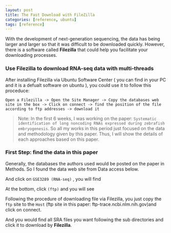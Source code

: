 ```yaml
---
layout: post
title: The Fast Download with FileZilla
categories: [reference, ubuntu]
tags: [reference]
---
```


With the development of next-generation sequencing, the data has being larger and larger so that it was difficult to be downloaded quickly. However, there is a software called **Filezilla** that could help you facilitate your downloading processes. 

### Use Filezilla to download RNA-seq data with multi-threads
After installing Filezilla via Ubuntu Software Center ( you can find in your PC and it is a defualt
software on ubuntu ), you could use it to follow this proceduce:

```
Open a Filezilla -> Open the Site Manager -> Copy the databases web site in the box -> Click on connect -> find the position of the file according to ftp addresses -> download it
```
> Note: In the first 6 weeks, I was working on the paper: `Systematic identification of long noncoding RNAs expressed during zebrafish embryogenesis`. So all my works in this period just focused on the data and methodology given by this paper. Thus, I will show the details of each approaches based on this paper.

### First Step: find the data in this paper
Generally, the databases the authors used would be posted on the paper in Methods. So I found the
data web site from Data access below.

And click on ```GSE3289 (RNA-seq)``` , you will find

At the bottom, click ```(ftp)``` and you will see

Following the procedure of downloading file via Filezilla, you just copy the ```ftp``` site to the ```Host```
(ftp site in this paper: ftp-trace.ncbi.nlm.nih.gov)and click on connect.

And you would find all SRA files you want following the sub directories and click it to download by **Filezilla**.
